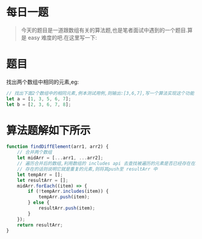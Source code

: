 # 每日一题

> 今天的题目是一道跟数组有关的算法题,也是笔者面试中遇到的一个题目.算是 easy 难度的吧.在这里写一下:

# 题目

找出两个数组中相同的元素,eg:

```javascript
// 找出下面2个数组中的相同元素,例本测试用例,则输出:[3,6,7],写一个算法实现这个功能
let a = [1, 3, 5, 6, 7];
let b = [2, 3, 6, 7, 8];
```

# 算法题解如下所示

```javascript
function findDiffElement(arr1, arr2) {
    // 合并两个数组
    let midArr = [...arr1, ...arr2];
    // 遍历合并后的数组,利用数组的 includes api 去查找被遍历的元素是否已经存在在临时数组中,如果不存在则 push 至 tempArr,
    // 存在的话则说明它就是重复的元素,则将其push至 resultArr 中
    let tempArr = [];
    let resultArr = [];
    midArr.forEach((item) => {
        if (!tempArr.includes(item)) {
            tempArr.push(item);
        } else {
            resultArr.push(item);
        }
    });
    return resultArr;
}
```
